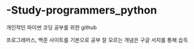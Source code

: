# -Study-programmers_python
개인적인 파이썬 코딩 공부를 위한 github


프로그래머스, 백준 사이트를 기본으로 공부
잘 모르는 개념은 구글 서치를 통해 습득